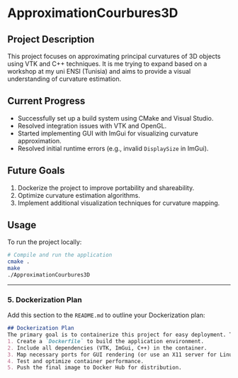 # ApproximationCourbures3D

## Project Description
This project focuses on approximating principal curvatures of 3D objects using VTK and C++ techniques. It is me trying to expand based on a workshop at my uni ENSI (Tunisia) and aims to provide a visual understanding of curvature estimation.

## Current Progress
- Successfully set up a build system using CMake and Visual Studio.
- Resolved integration issues with VTK and OpenGL.
- Started implementing GUI with ImGui for visualizing curvature approximation.
- Resolved initial runtime errors (e.g., invalid `DisplaySize` in ImGui).

## Future Goals
1. Dockerize the project to improve portability and shareability.
2. Optimize curvature estimation algorithms.
3. Implement additional visualization techniques for curvature mapping.

## Usage
To run the project locally:
```bash
# Compile and run the application
cmake .
make
./ApproximationCourbures3D
```

---

### **5. Dockerization Plan**
Add this section to the `README.md` to outline your Dockerization plan:

```markdown
## Dockerization Plan
The primary goal is to containerize this project for easy deployment. The following steps will be taken:
1. Create a `Dockerfile` to build the application environment.
2. Include all dependencies (VTK, ImGui, C++) in the container.
3. Map necessary ports for GUI rendering (or use an X11 server for Linux hosts).
4. Test and optimize container performance.
5. Push the final image to Docker Hub for distribution.
